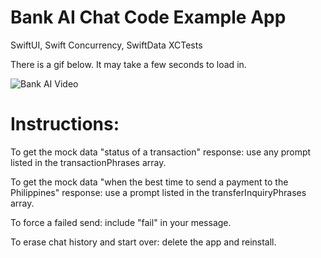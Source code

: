 # Bank AI Chat Code Example App
SwiftUI, Swift Concurrency, SwiftData XCTests

There is a gif below. It may take a few seconds to load in.

![Bank AI Video](https://github.com/user-attachments/assets/f25de727-7f77-494a-86f3-97f68235f725)

# Instructions:

To get the mock data "status of a transaction" response: use any prompt listed in the transactionPhrases array.

To get the mock data "when the best time to send a payment to the Philippines" response: use a prompt listed in the transferInquiryPhrases array.

To force a failed send: include "fail" in your message.

To erase chat history and start over: delete the app and reinstall.
